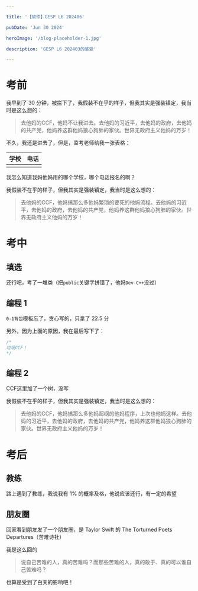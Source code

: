 ```yaml
---

title: '【软件】GESP L6 202406'

pubDate: 'Jun 30 2024'

heroImage: '/blog-placeholder-1.jpg'

description: 'GESP L6 202403的感受'

---
```


# 考前

我早到了 $30$ 分钟，被拦下了，我假装不在乎的样子，但我其实是强装镇定，我当时是这么想的：

> 去他妈的CCF，他妈不让我进去。去他妈的习近平，去他妈的政府，去他妈的共产党，他妈养这群他妈狼心狗肺的家伙。世界无政府主义他妈的万岁！

不久，我还是进去了，但是，监考老师给我一张表格：

| 学校  | 电话  |
| --- | --- |
|     |     |

我怎么知道我妈他妈用的哪个学校，哪个电话报名的啊？

我假装不在乎的样子，但我其实是强装镇定，我当时是这么想的：

> 去他妈的CCF，他妈搞那么多他妈繁琐的要死的他妈流程。去他妈的习近平，去他妈的政府，去他妈的共产党，他妈养这群他妈狼心狗肺的家伙。世界无政府主义他妈的万岁！

# 考中

## 填选

还行吧，考了一堆类（把`public`关键字拼错了，他妈`Dev-C++`没过）

## 编程 1

`0-1背包`模板忘了，贪心写的，只拿了 $22.5$ 分

另外，因为上面的原因，我在最后写下了：

```cpp
/*
垃圾CCF！
*/
```

## 编程 2

CCF这里加了一个树，没写

我假装不在乎的样子，但我其实是强装镇定，我当时是这么想的：

> 去他妈的CCF，他妈搞那么多他妈超纲的他妈程序，上次也他妈这样。去他妈的习近平，去他妈的政府，去他妈的共产党，他妈养这群他妈狼心狗肺的家伙。世界无政府主义他妈的万岁！

# 考后

## 教练

路上遇到了教练，我说我有 $1\%$ 的概率及格，他说应该还行，有一定的希望

## 朋友圈

回家看到朋友发了一个朋友圈，是 Taylor Swift 的 The Torturned Poets Departures（苦难诗社）

我是这么回的

> 说自己苦难的人，真的苦难吗？而那些苦难的人，真的敢于、真的可以谁自己苦难吗？

也算是受到了白天的影响吧！


